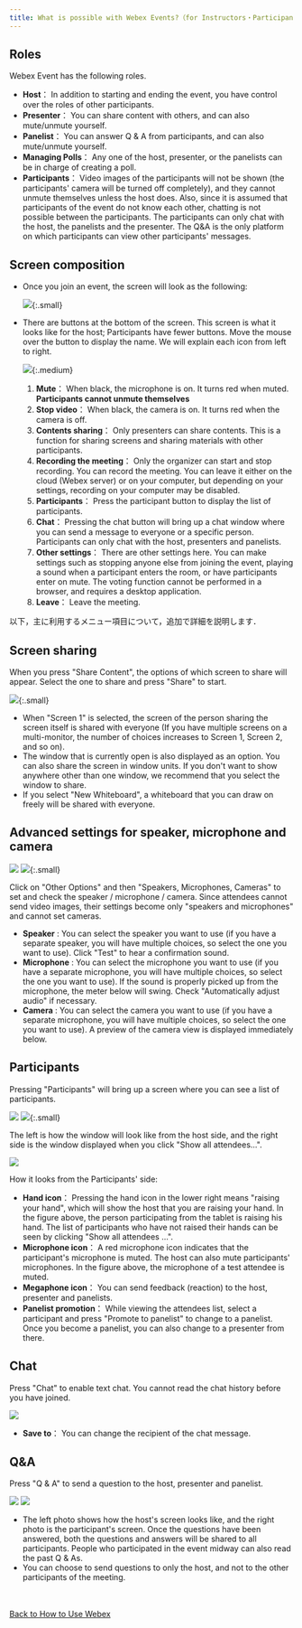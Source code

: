 ```yaml
---
title: What is possible with Webex Events?（for Instructors・Participants)
---
```


## Roles

Webex Event has the following roles.
* **Host**： In addition to starting and ending the event, you have control over the roles of other participants.
* **Presenter**： You can share content with others, and can also mute/unmute yourself.  
* **Panelist**： You can answer Q & A from participants, and can also mute/unmute yourself.  
* **Managing Polls**：  Any one of the host, presenter, or the panelists can be in charge of creating a poll.
* **Participants**： Video images of the participants will not be shown (the participants' camera will be turned off completely), and they cannot unmute themselves unless the host does. Also, since it is assumed that participants of the event do not know each other, chatting is not possible between the participants.  The participants can only chat with the host, the panelists and the presenter. The Q&A is the only platform on which participants can view other participants' messages.


## Screen composition

* Once you join an event, the screen will look as the following:

	![](img/webex_events_entryview.png){:.small}

* There are buttons at the bottom of the screen. This screen is what it looks like for the host; Participants have fewer buttons. Move the mouse over the button to display the name. We will explain each icon from left to right.

	![](img/webex_meeting_entryview_numbering.png){:.medium}
	1. **Mute**： When black, the microphone is on. It turns red when muted. **Participants cannot unmute themselves**
	1. **Stop video**： When black, the camera is on. It turns red when the camera is off.
	1. **Contents sharing**： Only presenters can share contents. This is a function for sharing screens and sharing materials with other participants.
	1. **Recording the meeting**： Only the organizer can start and stop recording. You can record the meeting. You can leave it either on the cloud (Webex server) or on your computer, but depending on your settings, recording on your computer may be disabled.
	1. **Participants**： Press the participant button to display the list of participants.
	1. **Chat**： Pressing the chat button will bring up a chat window where you can send a message to everyone or a specific person. Participants can only chat with the host, presenters and panelists.
	1. **Other settings**： There are other settings here. You can make settings such as stopping anyone else from joining the event, playing a sound when a  participant enters the room, or have participants enter on mute. The voting function cannot be performed in a browser, and requires a desktop application.
	1. **Leave**： Leave the meeting.

以下，主に利用するメニュー項目について，追加で詳細を説明します．

## Screen sharing
	
When you press "Share Content", the options of which screen to share will appear. Select the one to share and press "Share" to start.

![](img/webex_share.png){:.small}
	
* When "Screen 1" is selected, the screen of the person sharing the screen itself is shared with everyone (If you have multiple screens on a multi-monitor, the number of choices increases to Screen 1, Screen 2, and so on).
* The window that is currently open is also displayed as an option. You can also share the screen in window units. If you don't want to show anywhere other than one window, we recommend that you select the window to share.
* If you select "New Whiteboard", a whiteboard that you can draw on freely will be shared with everyone.

## Advanced settings for speaker, microphone and camera

![](img/webex_more_sound.png)
![](img/webex_config_sound.png){:.small}


Click on "Other Options" and then "Speakers, Microphones, Cameras" to set and check the speaker / microphone / camera. Since attendees cannot send video images, their settings become only "speakers and microphones" and cannot set cameras.

* **Speaker** : You can select the speaker you want to use (if you have a separate speaker, you will have multiple choices, so select the one you want to use). Click "Test" to hear a confirmation sound.
* **Microphone** : You can select the microphone you want to use (if you have a separate microphone, you will have multiple choices, so select the one you want to use). If the sound is properly picked up from the microphone, the meter below will swing. Check "Automatically adjust audio" if necessary.
* **Camera** : You can select the camera you want to use (if you have a separate microphone, you will have multiple choices, so select the one you want to use). A preview of the camera view is displayed immediately below.

## Participants

Pressing "Participants" will bring up a screen where you can see a list of participants.

![](img/webex_participants_event_host.png)
![](img/webex_participants_event_list.png){:.small}

The left is how the window will look like from the host side, and the right side is the window displayed when you click "Show all attendees...".

![](img/webex_participants_event_participant.png)

How it looks from the Participants' side:

* **Hand icon**： Pressing the hand icon in the lower right means "raising your hand", which will show the host that you are raising your hand. In the figure above, the person participating from the tablet is raising his hand. The list of participants who have not raised their hands can be seen by clicking "Show all attendees ...".
* **Microphone icon**： A red microphone icon indicates that the participant's microphone is muted. The host can also mute participants' microphones. In the figure above, the microphone of a test attendee is muted.
* **Megaphone icon**： You can send feedback (reaction) to the host, presenter and panelists.
* **Panelist promotion**： While viewing the attendees list, select a participant and press "Promote to panelist" to change to a panelist. Once you become a panelist, you can also change to a presenter from there.

## Chat
	
Press "Chat" to enable text chat. You cannot read the chat history before you have joined. 

![](img/webex_chat.png)
	
* **Save to**： You can change the recipient of the chat message.

## Q&A
	
Press "Q & A" to send a question to the host, presenter and panelist.

![](img/webex_events_qa_host.png)
![](img/webex_events_qa_participant.png)

* The left photo shows how the host's screen looks like, and the right photo is the participant's screen. Once the questions have been answered, both the questions and answers will be shared to all participants. People who participated in the event midway can also read the past Q & As.
* You can choose to send questions to only the host, and not to the other participants of the meeting.

<br>
<br>
<a href="index" target="_blank">Back to How to Use Webex</a>
